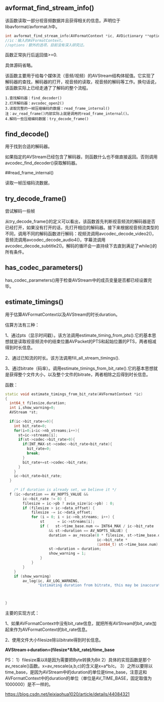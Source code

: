 ## avformat_find_stream_info()

该函数读取一部分视音频数据并且获得相关的信息。声明位于libavformat/avformat.h中。

```cpp
int avformat_find_stream_info(AVFormatContext *ic, AVDictionary **options);
//ic：输入的AVFormatContext。
//options：额外的选项，目前没有深入研究过。
```

函数正常执行后返回值>=0.



具体源码省略。

该函数主要用于给每个媒体流（音频/视频）的AVStream结构体赋值。它实现了解码器的查找，解码器的打开，视音频的读取，视音频的解码等工作。换句话说，该函数实际上已经走通了了解码的整个流程。

```
1.查找解码器：find_decoder()
2.打开解码器：avcodec_open2()
3.读取完整的一帧压缩编码的数据：read_frame_internal()
注：av_read_frame()内部实际上就是调用的read_frame_internal()。
4.解码一些压缩编码数据：try_decode_frame()

```

## find_decode()

用于找到合适的解码器。

如果指定的AVStream已经包含了解码器，则函数什么也不做直接返回。否则调用avcodec_find_decoder()获取解码器。





##read_frame_internal()

读取一帧压缩码流数据，





## try_decode_frame()

尝试解码一些帧

从try_decode_frame()的定义可以看出，该函数首先判断视音频流的解码器是否已经打开，如果没有打开的话，先打开相应的解码器。接下来根据视音频流类型的不同，调用不同的解码函数进行解码：视频流调用avcodec_decode_video2()，音频流调用avcodec_decode_audio4()，字幕流调用avcodec_decode_subtitle2()。解码的循环会一直持续下去直到满足了while()的所有条件。





## has_codec_parameters()

has_codec_parameters()用于检查AVStream中的成员变量是否都已经设置完毕。



## estimate_timings()

用于估算AVFormatContext以及AVStream的时长duration。



估算方法有三种：

1、通过pts（显示时间戳）。该方法调用estimate_timing_from_pts().它的基本思想就是读取视音频流中的结束位置AVPacket的PTS和起始位置的PTS，两者相减得到时长信息。

2、通过已知流的时长。该方法调用fill_all_stream_timings().

3、通过bitrate（码率）。调用estimate_timings_from_bit_rate().它的基本思想就是获得整个文件大小，以及整个文件的bitrate，两者相除之后得到时长信息。



函数：

```cpp
static void estimate_timings_from_bit_rate(AVFormatContext *ic)
{
  int64_t filesize,duration;
  int i,show_warning=0;
  AVStream *st;
  
  if(ic->bit_rate<=0){
    int bit_rate=0;
    for(i=0;i<ic->nb_streams;i++){
      st=ic->streams[i];
      if(st->codec->bit_rate>0){
        if(INT_MAX-st->codec->bit_rate<bit_rate){
          bit_rate=0;
          break;
        }
        bit_rate+=st->codec->bit_rate;
      }
    }
    ic->bit_rate=bit_rate;
  }
  
    /* if duration is already set, we believe it */
  f (ic->duration == AV_NOPTS_VALUE &&
        ic->bit_rate != 0) {
        filesize = ic->pb ? avio_size(ic->pb) : 0;
        if (filesize > ic->data_offset) {
            filesize -= ic->data_offset;
            for (i = 0; i < ic->nb_streams; i++) {
                st      = ic->streams[i];
                if (   st->time_base.num <= INT64_MAX / ic->bit_rate
                    && st->duration == AV_NOPTS_VALUE) {
                    duration = av_rescale(8 * filesize, st->time_base.den,
                                          ic->bit_rate *
                                          (int64_t) st->time_base.num);
                    st->duration = duration;
                    show_warning = 1;
                }
            }
        }
    }
    if (show_warning)
        av_log(ic, AV_LOG_WARNING,
               "Estimating duration from bitrate, this may be inaccurate\n");


  
}
```





主要的实现方式：

1、如果AVFormatContext中没有bit_rate信息，就把所有AVStream的bit_rate加起来作为AVFormatContext的bit_rate信息。

2、使用文件大小filesize除以bitrate得到时长信息。

**AVStream->duration=(filesize\*8/bit_rate)/time_base**

PS：
1）filesize乘以8是因为需要把Byte转换为Bit
2）具体的实现函数是那个av_rescale()函数。x=av_rescale(a,b,c)的含义是x=a*b/c。
3）之所以要除以time_base，是因为AVStream中的duration的单位是time_base，注意这和AVFormatContext中的duration的单位（单位是AV_TIME_BASE，固定取值为1000000）是不一样的。

https://blog.csdn.net/leixiaohua1020/article/details/44084321




























